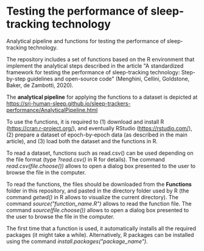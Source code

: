 # Testing the performance of sleep-tracking technology
Analytical pipeline and functions for testing the performance of sleep-tracking technology.

The repository includes a set of functions based on the R environment that implement the analytical steps described in the article "A standardized framework for testing the performance of sleep-tracking technology: Step-by-step guidelines and open-source code" (Menghini, Cellini, Goldstone, Baker, de Zambotti, 2020).

The **analytical pipeline** for applying the functions to a dataset is depicted at https://sri-human-sleep.github.io/sleep-trackers-performance/AnalyticalPipeline.html

To use the functions, it is required to (1) download and install R (https://cran.r-project.org/), and eventually RStudio (https://rstudio.com/), (2) prepare a dataset of epoch-by-epoch data (as described in the main article), and (3) load both the dataset and the functions in R.

To read a dataset, functions such as read.csv() can be used depending on the file format (type *?read.csv()* in R for details). The command *read.csv(file.choose())* allows to open a dialog box presented to the user to browse the file in the computer.

To read the functions, the files should be downloaded from the **Functions** folder in this repository, and pasted in the directory folder used by R (the command *getwd()* in R allows to visualize the current directory). The command *source("function_name.R")* allows to read the function file. The command *source(file.choose())* allows to open a dialog box presented to the user to browse the file in the computer.

The first time that a function is used, it automatically installs all the required packages (it might take a while). Alternatively, R packages can be installed using the command *install.packages("package_name")*.
